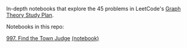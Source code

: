 In-depth notebooks that explore the 45 problems in LeetCode's [Graph Theory Study Plan](https://leetcode.com/studyplan/graph-theory/).

Notebooks in this repo:

[997. Find the Town Judge](https://leetcode.com/problems/find-the-town-judge/description/?envType=study-plan-v2&envId=graph-theory) [(notebook)](https://github.com/djb91/leetcode/blob/main/graph/lc_graphTheory_997_townJudge-gemini.ipynb)
